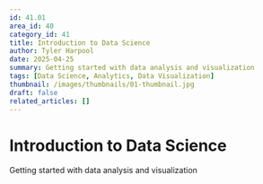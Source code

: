 ```yaml
---
id: 41.01
area_id: 40
category_id: 41
title: Introduction to Data Science
author: Tyler Harpool
date: 2025-04-25
summary: Getting started with data analysis and visualization
tags: [Data Science, Analytics, Data Visualization]
thumbnail: /images/thumbnails/01-thumbnail.jpg
draft: false
related_articles: []
---
```


# Introduction to Data Science

Getting started with data analysis and visualization
